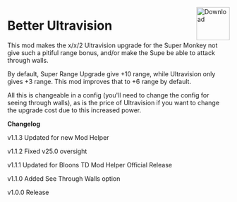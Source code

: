 <a href="https://github.com/doombubbles/BTD6-Mods/raw/main/BetterUltraVision/BetterUltraVision.dll"><img align="right" alt="Download" height="75" src="https://github.com/doombubbles/BTD6-Mods/blob/main/download.png?raw=true"></a>

# Better Ultravision

This mod makes the x/x/2 Ultravision upgrade for the Super Monkey not give such a pitiful range bonus, and/or make the Supe be able to attack through walls.

By default, Super Range Upgrade give +10 range, while Ultravision only gives +3 range. This mod improves that to +6 range by default.

All this is changeable in a config (you'll need to change the config for seeing through walls), as is the price of Ultravision if you want to change the upgrade cost due to this increased power.

**Changelog**

v1.1.3 Updated for new Mod Helper

v1.1.2 Fixed v25.0 oversight

v1.1.1 Updated for Bloons TD Mod Helper Official Release

v1.1.0 Added See Through Walls option

v1.0.0 Release
